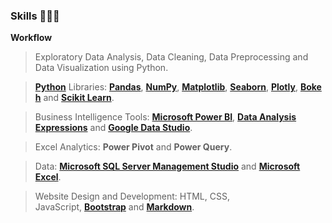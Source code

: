 ### Skills 👨🏻‍💻

[](https://github.com/dfauch#-skills--)

**Workflow**

> Exploratory Data Analysis, Data Cleaning, Data Preprocessing and Data Visualization using Python.

> [**Python**](https://www.python.org/) Libraries: [**Pandas**](https://pandas.pydata.org/), [**NumPy**](https://numpy.org/), [**Matplotlib**](https://matplotlib.org/), [**Seaborn**](https://seaborn.pydata.org/), [**Plotly**](https://plotly.com/), [**Bokeh**](https://bokeh.org/) and [**Scikit Learn**](https://scikit-learn.org/).

> Business Intelligence Tools: [**Microsoft Power BI**](https://powerbi.microsoft.com/en-us/), [**Data Analysis Expressions**](https://docs.microsoft.com/en-us/dax/) and [**Google Data Studio**](https://datastudio.google.com/).

> Excel Analytics: **Power Pivot** and **Power Query**.

> Data: [**Microsoft SQL Server Management Studio**](https://docs.microsoft.com/en-us/sql/ssms/sql-server-management-studio-ssms) and [**Microsoft Excel**](https://www.microsoft.com/en-in/microsoft-365/excel).

> Website Design and Development: HTML, CSS, JavaScript, [**Bootstrap**](https://getbootstrap.com/) and [**Markdown**](https://www.markdownguide.org/).